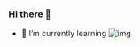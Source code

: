 ### Hi there 👋

<!--
**Gus-Victrix/Gus-Victrix** is a ✨ _special_ ✨ repository because its `README.md` (this file) appears on your GitHub profile.

Here are some ideas to get you started:

- 🔭 I’m currently working on ...
- 🌱 I’m currently learning ...
- 👯 I’m looking to collaborate on ...
- 🤔 I’m looking for help with ...
- 💬 Ask me about ...
- 📫 How to reach me: ...
- 😄 Pronouns: ...
- ⚡ Fun fact: ...
-->

- 🌱 I’m currently learning ![img](https://www.google.com/imgres?imgurl=https%3A%2F%2Fp7.hiclipart.com%2Fpreview%2F747%2F798%2F387%2Fmysql-database-web-development-computer-software-dolphin.jpg&tbnid=mbBW2poTEvdGjM&vet=12ahUKEwjCmqiw-LmCAxWXTqQEHQbwCW4QMygBegQIARBQ..i&imgrefurl=https%3A%2F%2Fwww.hiclipart.com%2Ffree-transparent-background-png-clipart-mrvyx&docid=Zf1wnBJ4artsoM&w=800&h=800&q=mysql%20image&hl=en&ved=2ahUKEwjCmqiw-LmCAxWXTqQEHQbwCW4QMygBegQIARBQ)
